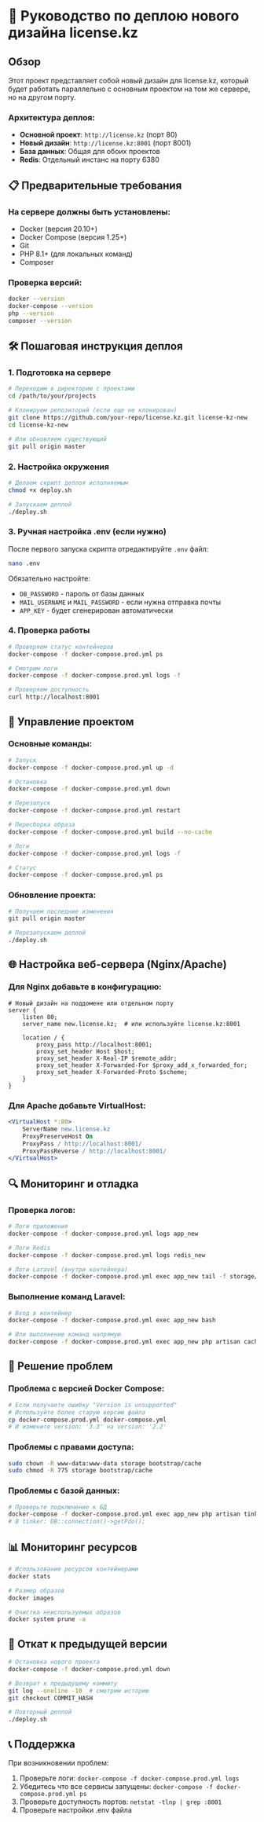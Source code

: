 # 🚀 Руководство по деплою нового дизайна license.kz

## Обзор

Этот проект представляет собой новый дизайн для license.kz, который будет работать параллельно с основным проектом на том же сервере, но на другом порту.

### Архитектура деплоя:
- **Основной проект**: `http://license.kz` (порт 80)
- **Новый дизайн**: `http://license.kz:8001` (порт 8001)
- **База данных**: Общая для обоих проектов
- **Redis**: Отдельный инстанс на порту 6380

## 📋 Предварительные требования

### На сервере должны быть установлены:
- Docker (версия 20.10+)
- Docker Compose (версия 1.25+)
- Git
- PHP 8.1+ (для локальных команд)
- Composer

### Проверка версий:
```bash
docker --version
docker-compose --version
php --version
composer --version
```

## 🛠 Пошаговая инструкция деплоя

### 1. Подготовка на сервере

```bash
# Переходим в директорию с проектами
cd /path/to/your/projects

# Клонируем репозиторий (если еще не клонирован)
git clone https://github.com/your-repo/license.kz.git license-kz-new
cd license-kz-new

# Или обновляем существующий
git pull origin master
```

### 2. Настройка окружения

```bash
# Делаем скрипт деплоя исполняемым
chmod +x deploy.sh

# Запускаем деплой
./deploy.sh
```

### 3. Ручная настройка .env (если нужно)

После первого запуска скрипта отредактируйте `.env` файл:

```bash
nano .env
```

Обязательно настройте:
- `DB_PASSWORD` - пароль от базы данных
- `MAIL_USERNAME` и `MAIL_PASSWORD` - если нужна отправка почты
- `APP_KEY` - будет сгенерирован автоматически

### 4. Проверка работы

```bash
# Проверяем статус контейнеров
docker-compose -f docker-compose.prod.yml ps

# Смотрим логи
docker-compose -f docker-compose.prod.yml logs -f

# Проверяем доступность
curl http://localhost:8001
```

## 🔧 Управление проектом

### Основные команды:

```bash
# Запуск
docker-compose -f docker-compose.prod.yml up -d

# Остановка
docker-compose -f docker-compose.prod.yml down

# Перезапуск
docker-compose -f docker-compose.prod.yml restart

# Пересборка образа
docker-compose -f docker-compose.prod.yml build --no-cache

# Логи
docker-compose -f docker-compose.prod.yml logs -f

# Статус
docker-compose -f docker-compose.prod.yml ps
```

### Обновление проекта:

```bash
# Получаем последние изменения
git pull origin master

# Перезапускаем деплой
./deploy.sh
```

## 🌐 Настройка веб-сервера (Nginx/Apache)

### Для Nginx добавьте в конфигурацию:

```nginx
# Новый дизайн на поддомене или отдельном порту
server {
    listen 80;
    server_name new.license.kz;  # или используйте license.kz:8001
    
    location / {
        proxy_pass http://localhost:8001;
        proxy_set_header Host $host;
        proxy_set_header X-Real-IP $remote_addr;
        proxy_set_header X-Forwarded-For $proxy_add_x_forwarded_for;
        proxy_set_header X-Forwarded-Proto $scheme;
    }
}
```

### Для Apache добавьте VirtualHost:

```apache
<VirtualHost *:80>
    ServerName new.license.kz
    ProxyPreserveHost On
    ProxyPass / http://localhost:8001/
    ProxyPassReverse / http://localhost:8001/
</VirtualHost>
```

## 🔍 Мониторинг и отладка

### Проверка логов:
```bash
# Логи приложения
docker-compose -f docker-compose.prod.yml logs app_new

# Логи Redis
docker-compose -f docker-compose.prod.yml logs redis_new

# Логи Laravel (внутри контейнера)
docker-compose -f docker-compose.prod.yml exec app_new tail -f storage/logs/laravel.log
```

### Выполнение команд Laravel:
```bash
# Вход в контейнер
docker-compose -f docker-compose.prod.yml exec app_new bash

# Или выполнение команд напрямую
docker-compose -f docker-compose.prod.yml exec app_new php artisan cache:clear
```

## 🚨 Решение проблем

### Проблема с версией Docker Compose:
```bash
# Если получаете ошибку "Version is unsupported"
# Используйте более старую версию файла
cp docker-compose.prod.yml docker-compose.yml
# И измените version: '3.3' на version: '2.2'
```

### Проблемы с правами доступа:
```bash
sudo chown -R www-data:www-data storage bootstrap/cache
sudo chmod -R 775 storage bootstrap/cache
```

### Проблемы с базой данных:
```bash
# Проверьте подключение к БД
docker-compose -f docker-compose.prod.yml exec app_new php artisan tinker
# В tinker: DB::connection()->getPdo();
```

## 📊 Мониторинг ресурсов

```bash
# Использование ресурсов контейнерами
docker stats

# Размер образов
docker images

# Очистка неиспользуемых образов
docker system prune -a
```

## 🔄 Откат к предыдущей версии

```bash
# Остановка нового проекта
docker-compose -f docker-compose.prod.yml down

# Возврат к предыдущему коммиту
git log --oneline -10  # смотрим историю
git checkout COMMIT_HASH

# Повторный деплой
./deploy.sh
```

## 📞 Поддержка

При возникновении проблем:
1. Проверьте логи: `docker-compose -f docker-compose.prod.yml logs`
2. Убедитесь что все сервисы запущены: `docker-compose -f docker-compose.prod.yml ps`
3. Проверьте доступность портов: `netstat -tlnp | grep :8001`
4. Проверьте настройки .env файла

